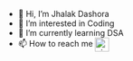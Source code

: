 - 👋 Hi, I’m Jhalak Dashora
- 👀 I’m interested in Coding
- 🌱 I’m currently learning DSA
- 📫 How to reach me <a href = "https://in.linkedin.com/in/jhalak-dashora-4194461a2"><img align="center" src="https://i.pinimg.com/originals/de/b4/6f/deb46f02a59e3b3a2aa58fac16290d63.gif" alt="nirmal-silwal" height="25" width="25" /></a>

<!---
J2001d/J2001d is a ✨ special ✨ repository because its `README.md` (this file) appears on your GitHub profile.
You can click the Preview link to take a look at your changes.
--->
